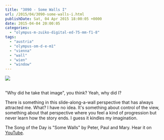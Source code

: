 ```yaml
---
title: "3090 - Some Walls I"
url: /2015/04/3090-some-walls-i.html
publishDate: Sat, 04 Apr 2015 18:00:05 +0000
date: 2015-04-04 20:00:05
categories: 
  - "olympus-m-zuiko-digital-ed-75-mm-f1-8"
tags: 
  - "austria"
  - "olympus-om-d-e-m1"
  - "vienna"
  - "wall"
  - "wien"
  - "window"
---
```

<div class="container">
<div class="center"><a target="_blank" href="https://d25zfm9zpd7gm5.cloudfront.net/1200x1200/2015/20150316_084655_lr.jpg"><img src="https://d25zfm9zpd7gm5.cloudfront.net/0600x0600/2015/20150316_084655_lr.jpg" /></a></div>
</div>
<br />

"Why did he take that image", you think? Yeah, why did I?

There is something in this slide-along-a-wall perspective that has always attracted me. What? I have no idea. It's something about control of the view, something about that perspective where you feel a kind of progression but never learn how the story ends. I guess it kindles my imagination.

The Song of the Day is "Some Walls" by Peter, Paul and Mary. Hear it on <a href="https://www.youtube.com/watch?v=ZhSafmqmIRw" target="_blank">YouTube</a>.
